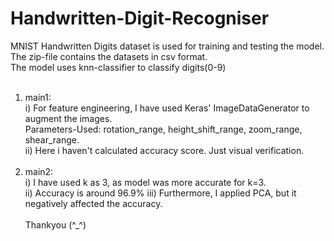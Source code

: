 # Handwritten-Digit-Recogniser

MNIST Handwritten Digits dataset is used for training and testing the model.<br>
The zip-file contains the datasets in csv format.<br>
The model uses knn-classifier to classify digits(0-9)<br><br>
1. main1:<br>
   i) For feature engineering, I have used Keras' ImageDataGenerator to augment the images.<br>
      Parameters-Used: rotation_range, height_shift_range, zoom_range, shear_range.<br>
   ii) Here i haven't calculated accuracy score. Just visual verification.<br><br>
2. main2:<br>
   i) I have used k as 3, as model was more accurate for k=3.<br>
   ii) Accuracy is around 96.9%
   iii) Furthermore, I applied PCA, but it negatively affected the accuracy.<br><br>
Thankyou (^_^)
